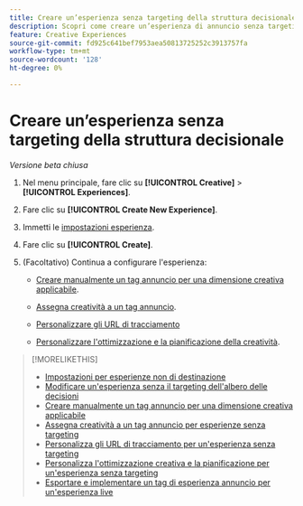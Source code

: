 ```yaml
---
title: Creare un’esperienza senza targeting della struttura decisionale
description: Scopri come creare un’esperienza di annuncio senza targeting.
feature: Creative Experiences
source-git-commit: fd925c641bef7953aea50813725252c3913757fa
workflow-type: tm+mt
source-wordcount: '128'
ht-degree: 0%

---
```


# Creare un’esperienza senza targeting della struttura decisionale

*Versione beta chiusa*

1. Nel menu principale, fare clic su **[!UICONTROL Creative]** > **[!UICONTROL Experiences]**.

1. Fare clic su **[!UICONTROL Create New Experience]**.

1. Immetti le [impostazioni esperienza](experience-settings-no-targeting.md).

1. Fare clic su **[!UICONTROL Create]**.

1. (Facoltativo) Continua a configurare l&#39;esperienza:

   * [Creare manualmente un tag annuncio per una dimensione creativa applicabile](experience-tag-create-manually.md).

   * [Assegna creatività a un tag annuncio](experience-tag-assign-creatives.md).

   * [Personalizzare gli URL di tracciamento](experience-tracking-urls-no-targeting.md)

   * [Personalizzare l&#39;ottimizzazione e la pianificazione della creatività](experience-optimization-scheduling-no-targeting.md).

>[!MORELIKETHIS]
>
>* [Impostazioni per esperienze non di destinazione](experience-settings-no-targeting.md)
>* [Modificare un&#39;esperienza senza il targeting dell&#39;albero delle decisioni](experience-edit-no-targeting.md)
>* [Creare manualmente un tag annuncio per una dimensione creativa applicabile](/help/creative/experiences/experience-tag-create-manually.md)
>* [Assegna creatività a un tag annuncio per esperienze senza targeting](experience-tag-assign-creatives.md)
>* [Personalizza gli URL di tracciamento per un&#39;esperienza senza targeting](/help/creative/experiences/experience-tracking-urls-no-targeting.md)
>* [Personalizza l&#39;ottimizzazione creativa e la pianificazione per un&#39;esperienza senza targeting](/help/creative/experiences/experience-optimization-scheduling-no-targeting.md)
>* [Esportare e implementare un tag di esperienza annuncio per un&#39;esperienza live](/help/creative/experiences/experience-tag-export.md)
